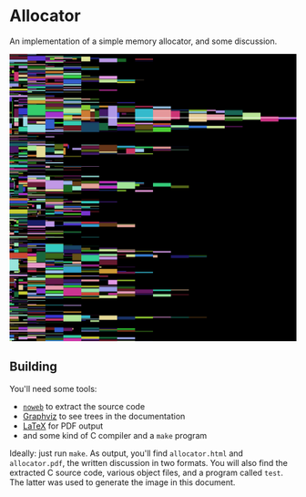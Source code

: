 # Allocator

An implementation of a simple memory allocator, and some discussion.

![sample run of the test program](sample-run.png)

## Building

You'll need some tools:

* [`noweb`][1] to extract the source code
* [Graphviz][2] to see trees in the documentation
* [LaTeX][3] for PDF output
* and some kind of C compiler and a `make` program

Ideally: just run `make`.
As output, you'll find `allocator.html` and `allocator.pdf`,
the written discussion in two formats.
You will also find the extracted C source code,
various object files, and a program called `test`.
The latter was used to generate the image in this document.

[1]: https://github.com/nrnrnr/noweb/tree/master
[2]: https://graphviz.org
[3]: https://www.latex-project.org
